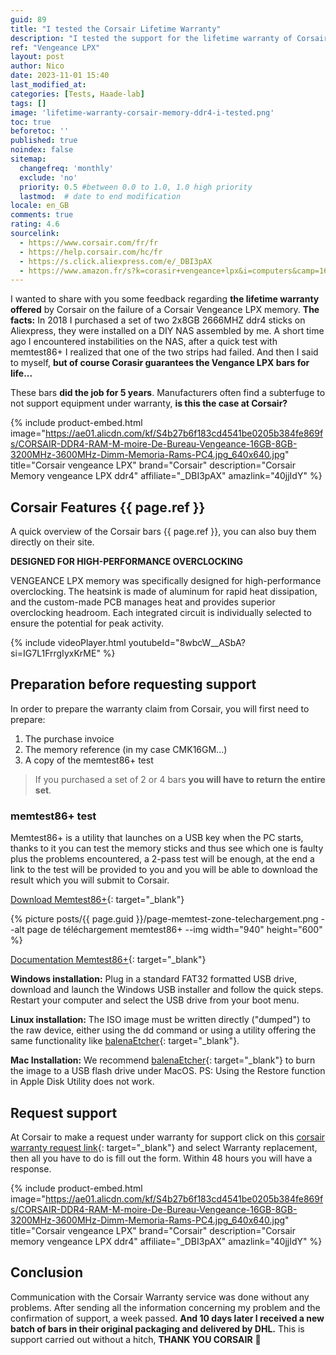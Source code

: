 ```yaml
---
guid: 89
title: "I tested the Corsair Lifetime Warranty"
description: "I tested the support for the lifetime warranty of Corsair DDR4 Vengeance memories, feedback"
ref: "Vengeance LPX"
layout: post
author: Nico
date: 2023-11-01 15:40
last_modified_at: 
categories: [Tests, Haade-lab]
tags: []
image: 'lifetime-warranty-corsair-memory-ddr4-i-tested.png'
toc: true
beforetoc: ''
published: true
noindex: false
sitemap:
  changefreq: 'monthly'
  exclude: 'no'
  priority: 0.5 #between 0.0 to 1.0, 1.0 high priority
  lastmod:  # date to end modification
locale: en_GB
comments: true
rating: 4.6
sourcelink:
  - https://www.corsair.com/fr/fr
  - https://help.corsair.com/hc/fr
  - https://s.click.aliexpress.com/e/_DBI3pAX
  - https://www.amazon.fr/s?k=corasir+vengeance+lpx&i=computers&camp=1642&creative=6746&linkCode=ur2&linkId=f8f98039c8a5393630e52926f92c9a9a&tag=haade0a-21
---
```


I wanted to share with you some feedback regarding **the lifetime warranty offered** by Corsair on the failure of a Corsair Vengeance LPX memory.
**The facts:** In 2018 I purchased a set of two 2x8GB 2666MHZ ddr4 sticks on Aliexpress, they were installed on a DIY NAS assembled by me. A short time ago I encountered instabilities on the NAS, after a quick test with memtest86+ I realized that one of the two strips had failed. And then I said to myself, **but of course Corasir guarantees the Vengance LPX bars for life...**

These bars **did the job for 5 years**. Manufacturers often find a subterfuge to not support equipment under warranty, **is this the case at Corsair?**

{% include product-embed.html image="https://ae01.alicdn.com/kf/S4b27b6f183cd4541be0205b384fe869fs/CORSAIR-DDR4-RAM-M-moire-De-Bureau-Vengeance-16GB-8GB-3200MHz-3600MHz-Dimm-Memoria-Rams-PC4.jpg_640x640.jpg" title="Corsair vengeance LPX" brand="Corsair" description="Corsair Memory vengeance LPX ddr4" affiliate="_DBI3pAX" amazlink="40jjIdY" %}

## Corsair Features {{ page.ref }}

A quick overview of the Corsair bars {{ page.ref }}, you can also buy them directly on their site.

**DESIGNED FOR HIGH-PERFORMANCE OVERCLOCKING**

VENGEANCE LPX memory was specifically designed for high-performance overclocking. The heatsink is made of aluminum for rapid heat dissipation, and the custom-made PCB manages heat and provides superior overclocking headroom. Each integrated circuit is individually selected to ensure the potential for peak activity.

{% include videoPlayer.html youtubeId="8wbcW__ASbA?si=IG7L1FrrgIyxKrME" %}

## Preparation before requesting support

In order to prepare the warranty claim from Corsair, you will first need to prepare:

1. The purchase invoice
2. The memory reference (in my case CMK16GM...)
3. A copy of the memtest86+ test

> If you purchased a set of 2 or 4 bars **you will have to return the entire set**.

### memtest86+ test

Memtest86+ is a utility that launches on a USB key when the PC starts, thanks to it you can test the memory sticks and thus see which one is faulty plus the problems encountered, a 2-pass test will be enough, at the end a link to the test will be provided to you and you will be able to download the result which you will submit to Corsair.

[Download Memtest86+](https://memtest.org/){: target="_blank"}

{% picture posts/{{ page.guid }}/page-memtest-zone-telechargement.png --alt page de téléchargement memtest86+ --img width="940" height="600" %}

[Documentation Memtest86+](https://memtest.org/readme){: target="_blank"}

**Windows installation:** Plug in a standard FAT32 formatted USB drive, download and launch the Windows USB installer and follow the quick steps. Restart your computer and select the USB drive from your boot menu.

**Linux installation:** The ISO image must be written directly ("dumped") to the raw device, either using the dd command or using a utility offering the same functionality like [ balenaEtcher](https://www.balena.io/etcher/){: target="_blank"}.

**Mac Installation:** We recommend [balenaEtcher](https://www.balena.io/etcher/){: target="_blank"} to burn the image to a USB flash drive under MacOS. PS: Using the Restore function in Apple Disk Utility does not work.

## Request support

At Corsair to make a request under warranty for support click on this [corsair warranty request link](https://help.corsair.com/hc/fr){: target="_blank"} and select Warranty replacement, then all you have to do is fill out the form. Within 48 hours you will have a response.

{% include product-embed.html image="https://ae01.alicdn.com/kf/S4b27b6f183cd4541be0205b384fe869fs/CORSAIR-DDR4-RAM-M-moire-De-Bureau-Vengeance-16GB-8GB-3200MHz-3600MHz-Dimm-Memoria-Rams-PC4.jpg_640x640.jpg" title="Corsair vengeance LPX" brand="Corsair" description="Corsair memory vengeance LPX ddr4" affiliate="_DBI3pAX" amazlink="40jjIdY" %}

## Conclusion

Communication with the Corsair Warranty service was done without any problems. After sending all the information concerning my problem and the confirmation of support, a week passed. **And 10 days later I received a new batch of bars in their original packaging and delivered by DHL.** This is support carried out without a hitch, **THANK YOU CORSAIR** 👏
